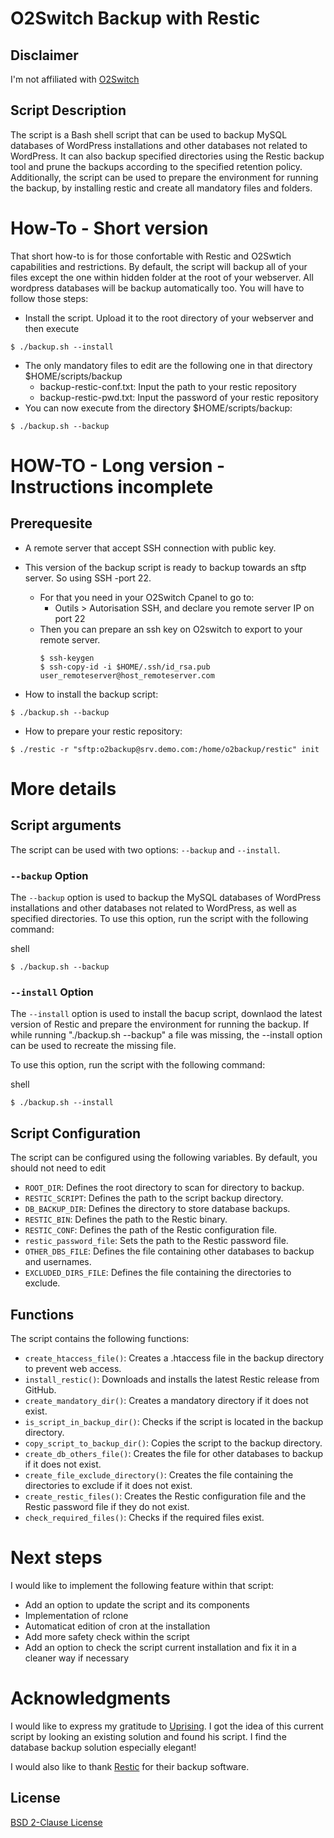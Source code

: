 # O2Switch Backup with Restic

Disclaimer
------------------
I'm not affiliated with [O2Switch](https://www.o2switch.fr/)

Script Description
------------------

The script is a Bash shell script that can be used to backup MySQL databases of WordPress installations and other databases not related to WordPress. 
It can also backup specified directories using the Restic backup tool and prune the backups according to the specified retention policy. 
Additionally, the script can be used to prepare the environment for running the backup, by installing restic and create all mandatory files and folders.

# How-To - Short version

That short how-to is for those confortable with Restic and O2Swtich capabilities and restrictions.
By default, the script will backup all of your files except the one within hidden folder at the root of your webserver.
All wordpress databases will be backup automatically too.
You will have to follow those steps:
* Install the script. Upload it to the root directory of your webserver and then execute 
```shell
$ ./backup.sh --install
```
* The only mandatory files to edit are the following one in that directory $HOME/scripts/backup
  * backup-restic-conf.txt: Input the path to your restic repository
  * backup-restic-pwd.txt: Input the password of your restic repository
* You can now execute from the directory $HOME/scripts/backup:
```shell
$ ./backup.sh --backup
```

# HOW-TO - Long version - Instructions incomplete

Prerequesite
---------------------

* A remote server that accept SSH connection with public key.

* This version of the backup script is ready to backup towards an sftp server. So using SSH -port 22.
  * For that you need in your O2Switch Cpanel to go to:
    * Outils > Autorisation SSH, and declare you remote server IP on port 22
  * Then you can prepare an ssh key on O2switch to export to your remote server.
    ```shell
    $ ssh-keygen
    $ ssh-copy-id -i $HOME/.ssh/id_rsa.pub user_remoteserver@host_remoteserver.com
    ```
* How to install the backup script:
```shell
$ ./backup.sh --backup
```

* How to prepare your restic repository:
```shell
$ ./restic -r "sftp:o2backup@srv.demo.com:/home/o2backup/restic" init
```

# More details

Script arguments
---------------------

The script can be used with two options: `--backup` and `--install`.

### `--backup` Option

The `--backup` option is used to backup the MySQL databases of WordPress installations and other databases not related to WordPress, as well as specified directories. To use this option, run the script with the following command:

shell

```shell
$ ./backup.sh --backup
```

### `--install` Option

The `--install` option is used to install the bacup script, downlaod the latest version of Restic and prepare the environment for running the backup.
If while running "./backup.sh --backup" a file was missing, the --install option can be used to recreate the missing file. 

To use this option, run the script with the following command:

shell

```shell
$ ./backup.sh --install
```

Script Configuration
--------------------

The script can be configured using the following variables.
By default, you should not need to edit 

*   `ROOT_DIR`: Defines the root directory to scan for directory to backup.
*   `RESTIC_SCRIPT`: Defines the path to the script backup directory.
*   `DB_BACKUP_DIR`: Defines the directory to store database backups.
*   `RESTIC_BIN`: Defines the path to the Restic binary.
*   `RESTIC_CONF`: Defines the path of the Restic configuration file.
*   `restic_password_file`: Sets the path to the Restic password file.
*   `OTHER_DBS_FILE`: Defines the file containing other databases to backup and usernames.
*   `EXCLUDED_DIRS_FILE`: Defines the file containing the directories to exclude.

Functions
---------

The script contains the following functions:

*   `create_htaccess_file()`: Creates a .htaccess file in the backup directory to prevent web access.
*   `install_restic()`: Downloads and installs the latest Restic release from GitHub.
*   `create_mandatory_dir()`: Creates a mandatory directory if it does not exist.
*   `is_script_in_backup_dir()`: Checks if the script is located in the backup directory.
*   `copy_script_to_backup_dir()`: Copies the script to the backup directory.
*   `create_db_others_file()`: Creates the file for other databases to backup if it does not exist.
*   `create_file_exclude_directory()`: Creates the file containing the directories to exclude if it does not exist.
*   `create_restic_files()`: Creates the Restic configuration file and the Restic password file if they do not exist.
*   `check_required_files()`: Checks if the required files exist.

# Next steps

I would like to implement the following feature within that script:
* Add an option to update the script and its components
* Implementation of rclone
* Automaticat edition of cron at the installation
* Add more safety check within the script
* Add an option to check the script current installation and fix it in a cleaner way if necessary


# Acknowledgments

I would like to express my gratitude to [Uprising](https://github.com/uprisingweb/o2switch-backup-all.sh). I got the idea of this current script by looking an existing solution and found his script. I find the database backup solution especially elegant!

I would also like to thank [Restic](https://github.com/restic/restic) for their backup software.

License
----------

[BSD 2-Clause License](https://opensource.org/licenses/BSD-2-Clause)
